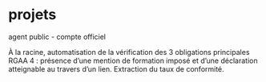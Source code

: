 # projets
agent public - compte officiel

À la racine, automatisation de la vérification des 3 obligations principales RGAA 4 : présence d’une mention de formation imposé et d’une déclaration atteignable au travers d’un lien. Extraction du taux de conformité.
